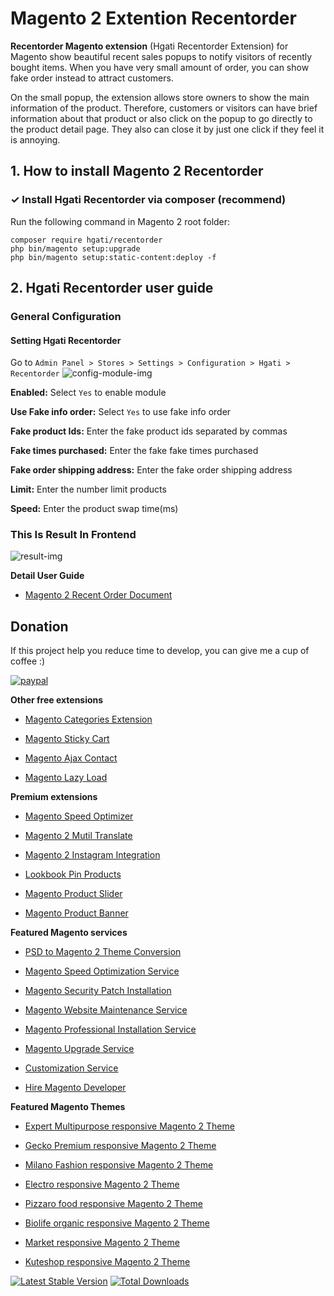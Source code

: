 # Magento 2 Extention Recentorder
**Recentorder Magento extension** (Hgati Recentorder Extension) for Magento show beautiful recent sales popups to notify visitors of recently bought items. When you have very small amount of order, you can show fake order instead to attract customers.

On the small popup, the extension allows store owners to show the main information of the product.  Therefore, customers or visitors can have brief information about that product or also click on the popup to go directly to the product detail page. They also can close it by just one click if they feel it is annoying.

## 1. How to install Magento 2 Recentorder
### ✓ Install Hgati Recentorder via composer (recommend)
Run the following command in Magento 2 root folder:

```
composer require hgati/recentorder
php bin/magento setup:upgrade
php bin/magento setup:static-content:deploy -f
```

## 2. Hgati Recentorder user guide
### General Configuration
#### Setting Hgati Recentorder
Go to `Admin Panel > Stores > Settings > Configuration > Hgati > Recentorder`
![config-module-img](https://github.com/hgati/magento2-recentorder/blob/master/media/recent_order1.jpg)

**Enabled:** Select `Yes` to enable module

**Use Fake info order:** Select `Yes` to use fake info order

**Fake product Ids:** Enter the fake product ids separated by commas

**Fake times purchased:** Enter the fake fake times purchased

**Fake order shipping address:** Enter the fake order shipping address

**Limit:** Enter the number limit products

**Speed:** Enter the product swap time(ms)
### This Is Result In Frontend
 ![result-img](https://github.com/hgati/magento2-recentorder/blob/master/media/recent-result.gif)

**Detail User Guide**
* [Magento 2 Recent Order Document](https://docs.alothemes.com/m2/extension/recentorder/)

## Donation

If this project help you reduce time to develop, you can give me a cup of coffee :) 

[![paypal](https://www.paypalobjects.com/en_US/i/btn/btn_donateCC_LG.gif)](https://www.paypal.com/paypalme/alopay)


**Other free extensions**

* [Magento Categories Extension](https://hgati.com/magento-categories-extension.html)

* [Magento Sticky Cart](https://hgati.com/magento-sticky-cart.html)

* [Magento Ajax Contact](https://hgati.com/magento-ajax-contact-form.html)

* [Magento Lazy Load](https://hgati.com/magento-lazy-load.html)

**Premium extensions**

* [Magento Speed Optimizer](https://hgati.com/magento-speed-optimizer.html)

* [Magento 2 Mutil Translate](https://hgati.com/magento-multi-translate.html)

* [Magento 2 Instagram Integration](https://hgati.com/magento-2-instagram.html)

* [Lookbook Pin Products](https://hgati.com/lookbook-pin-products.html)

* [Magento Product Slider](https://hgati.com/magento-product-slider.html)

* [Magento Product Banner](https://hgati.com/magento-banner-slider.html)

**Featured Magento services**

* [PSD to Magento 2 Theme Conversion](https://hgati.com/psd-to-magento-theme-conversion.html)

* [Magento Speed Optimization Service](https://hgati.com/magento-speed-optimization-service.html)

* [Magento Security Patch Installation](https://hgati.com/magento-security-patch-installation.html)

* [Magento Website Maintenance Service](https://hgati.com/website-maintenance-service.html)

* [Magento Professional Installation Service](https://hgati.com/professional-installation-service.html)

* [Magento Upgrade Service](https://hgati.com/magento-upgrade-service.html)

* [Customization Service](https://hgati.com/customization-service.html)

* [Hire Magento Developer](https://hgati.com/hire-magento-developer.html)

**Featured Magento Themes**

* [Expert Multipurpose responsive Magento 2 Theme](https://1.envato.market/c/1314680/275988/4415?u=https://themeforest.net/item/expert-premium-responsive-magento-2-and-1-support-rtl-magento-2-/21667789)

* [Gecko Premium responsive Magento 2 Theme](https://1.envato.market/c/1314680/275988/4415?u=https://themeforest.net/item/gecko-responsive-magento-2-theme-rtl-supported/24677410)

* [Milano Fashion responsive Magento 2 Theme](https://1.envato.market/c/1314680/275988/4415?u=https://themeforest.net/item/milano-fashion-responsive-magento-1-2-theme/12141971)

* [Electro responsive Magento 2 Theme](https://1.envato.market/c/1314680/275988/4415?u=https://themeforest.net/item/electro-responsive-magento-1-2-theme/17042067)

* [Pizzaro food responsive Magento 2 Theme](https://1.envato.market/c/1314680/275988/4415?u=https://themeforest.net/item/pizzaro-food-responsive-magento-1-2-theme/19438157)

* [Biolife organic responsive Magento 2 Theme](https://1.envato.market/c/1314680/275988/4415?u=https://themeforest.net/item/biolife-organic-food-magento-2-theme-rtl-supported/25712510)

* [Market responsive Magento 2 Theme](https://1.envato.market/c/1314680/275988/4415?u=https://themeforest.net/item/market-responsive-magento-2-theme/22997928)

* [Kuteshop responsive Magento 2 Theme](https://1.envato.market/c/1314680/275988/4415?u=https://themeforest.net/item/kuteshop-multipurpose-responsive-magento-1-2-theme/12985435)

[![Latest Stable Version](https://poser.pugx.org/hgati/recentorder/v/stable)](https://packagist.org/packages/hgati/recentorder)
[![Total Downloads](https://poser.pugx.org/hgati/recentorder/downloads)](https://packagist.org/packages/hgati/recentorder)
